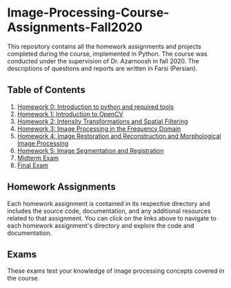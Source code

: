 # Image-Processing-Course-Assignments-Fall2020
This repository contains all the homework assignments and projects completed during the course, implemented in Python. The course was conducted under the supervision of Dr. Azarnoosh in fall 2020.
The descriptions of questions and reports are written in Farsi (Persian).

## Table of Contents

1. [Homework 0: Introduction to python and required tools](HW0/)
2. [Homework 1: Introduction to OpenCV](HW1/)
3. [Homework 2: Intensity Transformations and Spatial Filtering](HW2/)
4. [Homework 3: Image Processing in the Frequency Domain](HW3/)
5. [Homework 4: Image Restoration and Reconstruction and Morphological Image Processing](HW4/)
6. [Homework 5: Image Segmentation and Registration](HW5/)
7. [Midterm Exam](Midterm_Exam/)
8. [Final Exam](Final_Exam/)

## Homework Assignments

Each homework assignment is contained in its respective directory and includes the source code, documentation, and any additional resources related to that assignment. You can click on the links above to navigate to each homework assignment's directory and explore the code and documentation.

## Exams

These exams test your knowledge of image processing concepts covered in the course.

